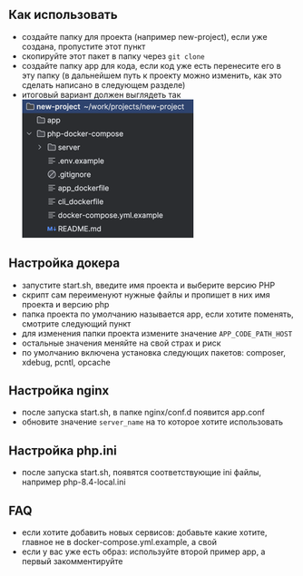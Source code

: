 ## Как использовать
- создайте папку для проекта (например new-project), если уже создана, пропустите этот пункт
- скопируйте этот пакет в папку через `git clone`
- создайте папку app для кода, если код уже есть перенесите его в эту папку (в дальнейшем путь к проекту можно изменить, как это сделать написано в следующем разделе)
- итоговый вариант должен выглядеть так
![img.png](img.png)

## Настройка докера
- запустите start.sh, введите имя проекта и выберите версию PHP
- скрипт сам переименуют нужные файлы и пропишет в них имя проекта и версию php
- папка проекта по умолчанию называется app, если хотите поменять, смотрите следующий пункт
- для изменения папки проекта измените значение `APP_CODE_PATH_HOST`
- остальные значения меняйте на свой страх и риск
- по умолчанию включена установка следующих пакетов: composer, xdebug, pcntl, opcache

## Настройка nginx
- после запуска start.sh, в папке nginx/conf.d появится app.conf
- обновите значение `server_name` на то которое хотите использовать

## Настройка php.ini
- после запуска start.sh, появятся соответствующие ini файлы, например php-8.4-local.ini

## FAQ
- если хотите добавить новых сервисов: добавьте какие хотите, главное не в docker-compose.yml.example, а свой
- если у вас уже есть образ: используйте второй пример app, а первый закомментируйте
